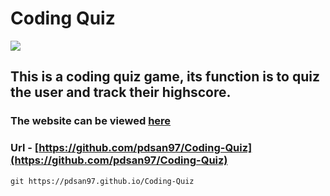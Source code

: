 # Coding Quiz

![](https://i.imgur.com/kZFYuo0.jpg)

## This is a coding quiz game, its function is to quiz the user and track their highscore.

### The website can be viewed [here](https://pdsan97.github.io/Coding-Quiz)

### Url - [https://github.com/pdsan97/Coding-Quiz](https://github.com/pdsan97/Coding-Quiz)


```
git https://pdsan97.github.io/Coding-Quiz
```
